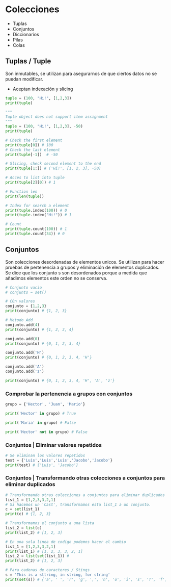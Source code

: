 # Colecciones
* Tuplas
* Conjuntos 
* Diccionarios
* Pilas
* Colas


## Tuplas / Tuple
Son inmutables, se utilizan para asegurarnos de que ciertos datos no se puedan modificar.
* Aceptan indexación y slicing
```python
tuple = (100, "Hi!", [1,2,3])
print(tuple)
```
```python
"""
Tuple object does not support item assignment
"""
tuple = (100, "Hi!", [1,2,3], -50)
print(tuple)

# Check the first element
print(tuple[0]) # 100
# Check the last element
print(tuple[-1])  # -50

# Slicing, check second element to the end
print(tuple[1:]) # ('Hi!', [1, 2, 3], -50)

# Acces to list into tuple
print(tuple[2][0]) # 1

# Function len
print(len(tuple))

# Index for search a element
print(tuple.index(100)) # 0
print(tuple.index("Hi!")) # 1

# Count
print(tuple.count(100)) # 1
print(tuple.count(34)) # 0
```

## Conjuntos
Son colecciones desordenadas de elementos unicos.
Se utilizan para hacer pruebas de pertenencia a grupos y eliminación de elementos duplicados.
Se dice que los conjunto s son desordenados porque a medida que añadimos elementos este orden no se conserva.

```python
# Conjunto vacio
# conjunto = set()

# COn valores
conjunto = {1,2,3}
print(conjunto) # {1, 2, 3}

# Metodo Add
conjunto.add(4)
print(conjunto) # {1, 2, 3, 4}

conjunto.add(0)
print(conjunto) # {0, 1, 2, 3, 4}

conjunto.add('H')
print(conjunto) # {0, 1, 2, 3, 4, 'H'}

conjunto.add('A')
conjunto.add('z')

print(conjunto) # {0, 1, 2, 3, 4, 'H', 'A', 'z'}
```
### Comprobar la pertenencia a grupos con conjuntos
```python
grupo = {'Hector', 'Juan', 'Mario'}

print('Hector' in grupo) # True

print('Maria' in grupo) # False

print('Hector' not in grupo) # False

```
### Conjuntos | Eliminar valores repetidos
```python
# Se eliminan los valores repetidos
test = {'Luis','Luis','Luis','Jacobo','Jacobo'}
print(test) # {'Luis', 'Jacobo'}
```
### Conjuntos | Transformando otras colecciones a conjuntos para eliminar duplicados
```python
# Transformando otras colecciones a conjuntos para eliminar duplicados
list_1 = [1,2,3,3,2,1]
# Si hacemos un 'Cast', transformamos esta list_1 a un conjunto.
c = set(list_1)
print(c) # {1, 2, 3}

# Transformamos el conjunto a una lista
list_2 = list(c)
print(list_2) # [1, 2, 3]

# En una sola linea de codigo podemos hacer el cambio
list_1 = [1,2,3,3,2,1]
print(list_1) # [1, 2, 3, 3, 2, 1]
list_2 = list(set(list_1)) #
print(list_2) # [1, 2, 3]

# Para cadenas de caracteres / Stings
s = 'This is a sttring, in string, for string'
print(set(s)) # {'a', ' ', 'r', 'g', ',', 'n', 'o', 'i', 's', 'T', 'f', 'h', 't'}
```
